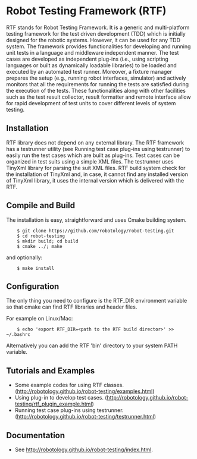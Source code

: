Robot Testing Framework (RTF)
============================
RTF stands for Robot Testing Framework. It is a generic and multi-platform testing framework for the test driven development (TDD)
which is initially designed for the robotic systems. However, it can be used for any TDD system.
The framework provides functionalities for developing and running unit tests in a language and middleware independent manner. The
test cases are developed as independent plug-ins (i.e., using scripting languages or built as dynamically loadable libraries) to be
loaded and executed by an automated test runner. Moreover, a fixture manager prepares the setup (e.g., running robot interfaces,
simulator) and actively monitors that all the requirements for running the tests are satisfied during the execution of the tests.
These functionalities along with other facilities such as the test result collector, result formatter and remote interface allow
for rapid development of test units to cover different levels of system testing.



Installation
------------
RTF library does not depend on any external library. The RTF framework has a testrunner utility (see Running test case plug-ins
using testrunner) to easily run the test cases which are built as plug-ins. Test cases can be organized in test suits using a
simple XML files. The testrunner uses TinyXml library for parsing the suit XML files. RTF build system check for the installation
of TinyXml and, in case, it cannot find any installed version of TinyXml library, it uses the internal version which is delivered
with the RTF.


Compile and Build
-----------------
The installation is easy, straightforward and uses Cmake building system.
```
    $ git clone https://github.com/robotology/robot-testing.git
    $ cd robot-testing
    $ mkdir build; cd build
    $ cmake ../; make
```

and optionally:
```
    $ make install
```

Configuration
-------------
The only thing you need to configure is the RTF_DIR environment variable so that cmake can find RTF libraries and header files.

For example on Linux/Mac:
```
    $ echo 'export RTF_DIR=<path to the RTF build director>' >> ~/.bashrc
```

Alternatively you can add the RTF 'bin' directory to your system PATH variable.


Tutorials and Examples
-----------------------
* Some example codes for using RTF classes. (http://robotology.github.io/robot-testing/examples.html)
* Using plug-in to develop test cases. (http://robotology.github.io/robot-testing/rtf_plugin_example.html)
* Running test case plug-ins using testrunner. (http://robotology.github.io/robot-testing/testrunner.html)



Documentation
-------------
* See http://robotology.github.io/robot-testing/index.html.


